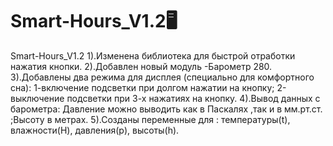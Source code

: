 # Smart-Hours_V1.2🖥
Smart-Hours_V1.2 1).Изменена библиотека для быстрой отработки нажатия кнопки. 2).Добавлен новый модуль -Барометр 280. 3).Добавлены два режима для дисплея (специально для комфортного сна): 1-включение подсветки при долгом нажатии на кнопку; 2-выключение подсветки при 3-х нажатиях на кнопку.   4).Вывод данных с барометра: Давление можно выводить как в Паскалях ,так и в мм.рт.ст. ;Высоту в метрах.  5).Созданы переменные для : температуры(t), влажности(H), давления(p), высоты(h).  
